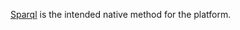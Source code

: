  [Sparql](WebizenTechStack/CoreTechnologies/SemanticWeb/Sparql.md) is the intended native method for the platform.